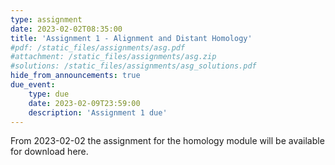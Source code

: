 ```yaml
---
type: assignment
date: 2023-02-02T08:35:00
title: 'Assignment 1 - Alignment and Distant Homology'
#pdf: /static_files/assignments/asg.pdf
#attachment: /static_files/assignments/asg.zip
#solutions: /static_files/assignments/asg_solutions.pdf
hide_from_announcements: true
due_event: 
    type: due
    date: 2023-02-09T23:59:00
    description: 'Assignment 1 due'
---
```


From 2023-02-02 the assignment for the homology module will be available for download here.
